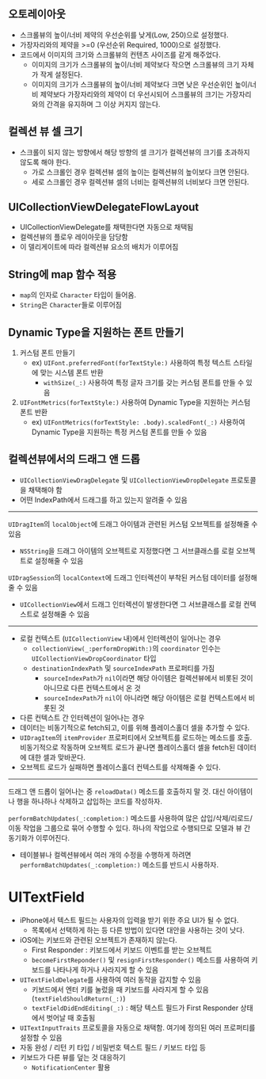 ## 오토레이아웃

- 스크롤뷰의 높이/너비 제약의 우선순위를 낮게(Low, 250)으로 설정했다.
- 가장자리와의 제약을 >=0 (우선순위 Required, 1000)으로 설정했다.
- 코드에서 이미지의 크기와 스크롤뷰의 컨텐츠 사이즈를 같게 해주었다.
  - 이미지의 크기가 스크롤뷰의 높이/너비 제약보다 작으면 스크롤뷰의 크기 자체가 작게 설정된다.
  - 이미지의 크기가 스크롤뷰의 높이/너비 제약보다 크면 낮은 우선순위인 높이/너비 제약보다 가장자리와의 제약이 더 우선시되어 스크롤뷰의 크기는 가장자리와의 간격을 유지하며 그 이상 커지지 않는다.

## 컬렉션 뷰 셀 크기

- 스크롤이 되지 않는 방향에서 해당 방향의 셀 크기가 컬렉션뷰의 크기를 초과하지 않도록 해야 한다.
  - 가로 스크롤인 경우 컬렉션뷰 셀의 높이는 컬렉션뷰의 높이보다 크면 안된다.
  - 세로 스크롤인 경우 컬렉션뷰 셀의 너비는 컬렉션뷰의 너비보다 크면 안된다.

## UICollectionViewDelegateFlowLayout

- UICollectionViewDelegate를 채택한다면 자동으로 채택됨
- 컬렉션뷰의 플로우 레이아웃을 담당함
- 이 델리게이트에 따라 컬렉션뷰 요소의 배치가 이루어짐

## String에 map 함수 적용

- `map`의 인자로 `Character` 타입이 들어옴.
- `String`은 `Character`들로 이루어짐

## Dynamic Type을 지원하는 폰트 만들기

1. 커스텀 폰트 만들기
   - ex) `UIFont.preferredFont(forTextStyle:)` 사용하여 특정 텍스트 스타일에 맞는 시스템 폰트 반환
     - `withSize(_:)` 사용하여 특정 글자 크기를 갖는 커스텀 폰트를 만들 수 있음
2. `UIFontMetrics(forTextStyle:)` 사용하여 Dynamic Type을 지원하는 커스텀 폰트 반환
   - ex) `UIFontMetrics(forTextStyle: .body).scaledFont(_:)` 사용하여 Dynamic Type을 지원하는 특정 커스텀 폰트를 만들 수 있음

## 컬렉션뷰에서의 드래그 앤 드롭

- `UICollectionViewDragDelegate` 및 `UICollectionViewDropDelegate` 프로토콜을 채택해야 함
- 어떤 IndexPath에서 드래그를 하고 있는지 알려줄 수 있음

---

`UIDragItem`의 `localObject`에 드래그 아이템과 관련된 커스텀 오브젝트를 설정해줄 수 있음

- `NSString`을 드래그 아이템의 오브젝트로 지정했다면 그 서브클래스를 로컬 오브젝트로 설정해줄 수 있음

`UIDragSession`의 `localContext`에 드래그 인터렉션이 부착된 커스텀 데이터를 설정해줄 수 있음

- `UICollectionView`에서 드래그 인터렉션이 발생한다면 그 서브클래스를 로컬 컨텍스트로 설정해줄 수 있음

---

- 로컬 컨텍스트 (`UICollectionView` 내)에서 인터렉션이 일어나는 경우
  - `collectionView(_:performDropWith:)`의 `coordinator` 인수는 `UICollectionViewDropCoordinator` 타입
  - `destinationIndexPath` 및 `sourceIndexPath` 프로퍼티를 가짐
    - `sourceIndexPath`가 `nil`이라면 해당 아이템은 컬렉션뷰에서 비롯된 것이 아니므로 다른 컨텍스트에서 온 것
    - `sourceIndexPath`가 `nil`이 아니라면 해당 아이템은 로컬 컨텍스트에서 비롯된 것
-  다른 컨텍스트 간 인터렉션이 일어나는 경우
  - 데이터는 비동기적으로 fetch되고, 이를 위해 플레이스홀더 셀을 추가할 수 있다.
  - `UIDragItem`의 `itemProvider` 프로퍼티에서 오브젝트를 로드하는 메소드를 호출. 비동기적으로 작동하며 오브젝트 로드가 끝나면 플레이스홀더 셀을 fetch된 데이터에 대한 셀과 맞바꾼다.
  - 오브젝트 로드가 실패하면 플레이스홀더 컨텍스트를 삭제해줄 수 있다.

----

드래그 앤 드롭이 일어나는 중 `reloadData()` 메소드를 호출하지 말 것. 대신 아이템이나 행을 하나하나 삭제하고 삽입하는 코드를 작성하자.

`performBatchUpdates(_:completion:)` 메소드를 사용하여 많은 삽입/삭제/리로드/이동 작업을 그룹으로 묶어 수행할 수 있다. 하나의 작업으로 수행되므로 모델과 뷰 간 동기화가 이루어진다.

- 테이블뷰나 컬렉션뷰에서 여러 개의 수정을 수행하게 하려면 `performBatchUpdates(_:completion:)` 메소드를 반드시 사용하자.

# UITextField

- iPhone에서 텍스트 필드는 사용자의 입력을 받기 위한 주요 UI가 될 수 없다.
  - 목록에서 선택하게 하는 등 다른 방법이 있다면 대안을 사용하는 것이 낫다.
- iOS에는 키보드와 관련된 오브젝트가 존재하지 않는다.
  - First Responder : 키보드에서 키보드 이벤트를 받는 오브젝트
  - `becomeFirstReponder()` 및 `resignFirstResponder()` 메소드를 사용하여 키보드를 나타나게 하거나 사라지게 할 수 있음
- `UITextFieldDelegate`를 사용하여 여러 동작을 감지할 수 있음
  - 키보드에서 엔터 키를 눌렀을 때 키보드를 사라지게 할 수 있음 (`textFieldShouldReturn(_:)`)
  - `textFieldDidEndEditing(_:)` : 해당 텍스트 필드가 First Responder 상태에서 벗어날 때 호출됨
-  `UITextInputTraits` 프로토콜을 자동으로 채택함. 여기에 정의된 여러 프로퍼티를 설정할 수 있음
  - 자동 완성 / 리턴 키 타입 / 비밀번호 텍스트 필드 / 키보드 타입 등
- 키보드가 다른 뷰를 덮는 것 대응하기
  - `NotificationCenter` 활용